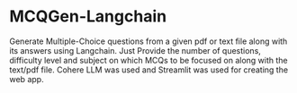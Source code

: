 # MCQGen-Langchain
Generate Multiple-Choice questions from a given pdf or text file along with its answers using Langchain. Just Provide the number of questions, difficulty level and subject on which MCQs to be focused on along with the text/pdf file. Cohere LLM was used and Streamlit was used for creating the web app.

